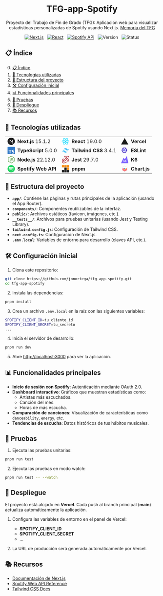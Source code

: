 <h1 align="center">TFG-app-Spotify</h1>

<p align="center">
  Proyecto del Trabajo de Fin de Grado (TFG): Aplicación web para visualizar estadísticas personalizadas de Spotify usando Next.js. <a href="https://github.com/mi-usuario/TFG-memoria">Memoria del TFG</a>
</p>

<div align="center">

  [![Next.js](https://img.shields.io/badge/Next.js-15-black?logo=next.js)](https://nextjs.org/) &nbsp;
  [![React](https://img.shields.io/badge/React-19-%2300d8ff?logo=react)](https://es.react.dev/) &nbsp;
  [![Spotify API](https://img.shields.io/badge/Spotify%20API-v1-%231ED760?logo=spotify)](https://developer.spotify.com/documentation/web-api/) &nbsp;
  ![Version](https://img.shields.io/badge/version-0.1.0-%23ffffff) &nbsp;
  ![Status](https://img.shields.io/badge/status-in%20development-orange)

</div>

## 📋 Índice
0. [📋 Índice](#-índice)
1. [🚀 Tecnologías utilizadas](#-tecnologías-utilizadas)
2. [📂 Estructura del proyecto](#-estructura-del-proyecto)
3. [🛠️ Configuración inicial](#️-configuración-inicial)
4. [📊 Funcionalidades principales](#-funcionalidades-principales)
5. [🧪 Pruebas](#-pruebas)
6. [🚀 Despliegue](#-despliegue)
7. [📚 Recursos](#-recursos)



## 🚀 Tecnologías utilizadas

<table>
  <tr>
    <td>
      <div style="display: flex; align-items: center; gap: 8px;">
        <svg role="img" width="24" height="24" viewBox="0 0 24 24" xmlns="http://www.w3.org/2000/svg" fill="currentColor">
          <title>Next.js</title>
          <path d="M18.665 21.978C16.758 23.255 14.465 24 12 24 5.377 24 0 18.623 0 12S5.377 0 12 0s12 5.377 12 12c0 3.583-1.574 6.801-4.067 9.001L9.219 7.2H7.2v9.596h1.615V9.251l9.85 12.727Zm-3.332-8.533 1.6 2.061V7.2h-1.6v6.245Z"/>
        </svg>
        <span><strong>Next.js</strong> 15.1.2</span>
      </div>
    </td>
    <td>
      <div style="display: flex; align-items: center; gap: 8px;">
        <svg role="img" width="24" height="24" viewBox="0 0 24 24" xmlns="http://www.w3.org/2000/svg" fill="#00d8ff">
          <title>React</title>
          <path d="M14.23 12.004a2.236 2.236 0 0 1-2.235 2.236 2.236 2.236 0 0 1-2.236-2.236 2.236 2.236 0 0 1 2.235-2.236 2.236 2.236 0 0 1 2.236 2.236zm2.648-10.69c-1.346 0-3.107.96-4.888 2.622-1.78-1.653-3.542-2.602-4.887-2.602-.41 0-.783.093-1.106.278-1.375.793-1.683 3.264-.973 6.365C1.98 8.917 0 10.42 0 12.004c0 1.59 1.99 3.097 5.043 4.03-.704 3.113-.39 5.588.988 6.38.32.187.69.275 1.102.275 1.345 0 3.107-.96 4.888-2.624 1.78 1.654 3.542 2.603 4.887 2.603.41 0 .783-.09 1.106-.275 1.374-.792 1.683-3.263.973-6.365C22.02 15.096 24 13.59 24 12.004c0-1.59-1.99-3.097-5.043-4.032.704-3.11.39-5.587-.988-6.38-.318-.184-.688-.277-1.092-.278zm-.005 1.09v.006c.225 0 .406.044.558.127.666.382.955 1.835.73 3.704-.054.46-.142.945-.25 1.44-.96-.236-2.006-.417-3.107-.534-.66-.905-1.345-1.727-2.035-2.447 1.592-1.48 3.087-2.292 4.105-2.295zm-9.77.02c1.012 0 2.514.808 4.11 2.28-.686.72-1.37 1.537-2.02 2.442-1.107.117-2.154.298-3.113.538-.112-.49-.195-.964-.254-1.42-.23-1.868.054-3.32.714-3.707.19-.09.4-.127.563-.132zm4.882 3.05c.455.468.91.992 1.36 1.564-.44-.02-.89-.034-1.345-.034-.46 0-.915.01-1.36.034.44-.572.895-1.096 1.345-1.565zM12 8.1c.74 0 1.477.034 2.202.093.406.582.802 1.203 1.183 1.86.372.64.71 1.29 1.018 1.946-.308.655-.646 1.31-1.013 1.95-.38.66-.773 1.288-1.18 1.87-.728.063-1.466.098-2.21.098-.74 0-1.477-.035-2.202-.093-.406-.582-.802-1.204-1.183-1.86-.372-.64-.71-1.29-1.018-1.946.303-.657.646-1.313 1.013-1.954.38-.66.773-1.286 1.18-1.868.728-.064 1.466-.098 2.21-.098zm-3.635.254c-.24.377-.48.763-.704 1.16-.225.39-.435.782-.635 1.174-.265-.656-.49-1.31-.676-1.947.64-.15 1.315-.283 2.015-.386zm7.26 0c.695.103 1.365.23 2.006.387-.18.632-.405 1.282-.66 1.933-.2-.39-.41-.783-.64-1.174-.225-.392-.465-.774-.705-1.146zm3.063.675c.484.15.944.317 1.375.498 1.732.74 2.852 1.708 2.852 2.476-.005.768-1.125 1.74-2.857 2.475-.42.18-.88.342-1.355.493-.28-.958-.646-1.956-1.1-2.98.45-1.017.81-2.01 1.085-2.964zm-13.395.004c.278.96.645 1.957 1.1 2.98-.45 1.017-.812 2.01-1.086 2.964-.484-.15-.944-.318-1.37-.5-1.732-.737-2.852-1.706-2.852-2.474 0-.768 1.12-1.742 2.852-2.476.42-.18.88-.342 1.356-.494zm11.678 4.28c.265.657.49 1.312.676 1.948-.64.157-1.316.29-2.016.39.24-.375.48-.762.705-1.158.225-.39.435-.788.636-1.18zm-9.945.02c.2.392.41.783.64 1.175.23.39.465.772.705 1.143-.695-.102-1.365-.23-2.006-.386.18-.63.406-1.282.66-1.933zM17.92 16.32c.112.493.2.968.254 1.423.23 1.868-.054 3.32-.714 3.708-.147.09-.338.128-.563.128-1.012 0-2.514-.807-4.11-2.28.686-.72 1.37-1.536 2.02-2.44 1.107-.118 2.154-.3 3.113-.54zm-11.83.01c.96.234 2.006.415 3.107.532.66.905 1.345 1.727 2.035 2.446-1.595 1.483-3.092 2.295-4.11 2.295-.22-.005-.406-.05-.553-.132-.666-.38-.955-1.834-.73-3.703.054-.46.142-.944.25-1.438zm4.56.64c.44.02.89.034 1.345.034.46 0 .915-.01 1.36-.034-.44.572-.895 1.095-1.345 1.565-.455-.47-.91-.993-1.36-1.565z"/>
        </svg>
        <span><strong>React</strong> 19.0.0</span>
      </div>
    </td>
    <td>
      <div style="display: flex; align-items: center; gap: 8px;">
        <svg width="24" height="24" viewBox="0 0 1155 1000" fill="none" xmlns="http://www.w3.org/2000/svg"> 
          <path d="M577.344 0L1154.69 1000H0L577.344 0Z" fill="currentColor"/>
        </svg>
        <span><strong>Vercel</strong></span>
      </div>
    </td>
  </tr>
  <tr>
    <td>
      <div style="display: flex; align-items: center; gap: 8px;">
        <svg role="img" width="24" height="24" viewBox="0 0 24 24" xmlns="http://www.w3.org/2000/svg" fill="#3178c6">
          <title>TypeScript</title>
          <path d="M1.125 0C.502 0 0 .502 0 1.125v21.75C0 23.498.502 24 1.125 24h21.75c.623 0 1.125-.502 1.125-1.125V1.125C24 .502 23.498 0 22.875 0zm17.363 9.75c.612 0 1.154.037 1.627.111a6.38 6.38 0 0 1 1.306.34v2.458a3.95 3.95 0 0 0-.643-.361 5.093 5.093 0 0 0-.717-.26 5.453 5.453 0 0 0-1.426-.2c-.3 0-.573.028-.819.086a2.1 2.1 0 0 0-.623.242c-.17.104-.3.229-.393.374a.888.888 0 0 0-.14.49c0 .196.053.373.156.529.104.156.252.304.443.444s.423.276.696.41c.273.135.582.274.926.416.47.197.892.407 1.266.628.374.222.695.473.963.753.268.279.472.598.614.957.142.359.214.776.214 1.253 0 .657-.125 1.21-.373 1.656a3.033 3.033 0 0 1-1.012 1.085 4.38 4.38 0 0 1-1.487.596c-.566.12-1.163.18-1.79.18a9.916 9.916 0 0 1-1.84-.164 5.544 5.544 0 0 1-1.512-.493v-2.63a5.033 5.033 0 0 0 3.237 1.2c.333 0 .624-.03.872-.09.249-.06.456-.144.623-.25.166-.108.29-.234.373-.38a1.023 1.023 0 0 0-.074-1.089 2.12 2.12 0 0 0-.537-.5 5.597 5.597 0 0 0-.807-.444 27.72 27.72 0 0 0-1.007-.436c-.918-.383-1.602-.852-2.053-1.405-.45-.553-.676-1.222-.676-2.005 0-.614.123-1.141.369-1.582.246-.441.58-.804 1.004-1.089a4.494 4.494 0 0 1 1.47-.629 7.536 7.536 0 0 1 1.77-.201zm-15.113.188h9.563v2.166H9.506v9.646H6.789v-9.646H3.375z"/>
        </svg>
        <span><strong>TypeScript</strong> 5.0.0</span>
      </div>
    </td>
    <td>
      <div style="display: flex; align-items: center; gap: 8px;">
        <svg role="img" width="24" height="24" viewBox="0 0 24 24" xmlns="http://www.w3.org/2000/svg" fill="#38bdf8">
          <title>Tailwind CSS</title>
          <path d="M12.001,4.8c-3.2,0-5.2,1.6-6,4.8c1.2-1.6,2.6-2.2,4.2-1.8c0.913,0.228,1.565,0.89,2.288,1.624 C13.666,10.618,15.027,12,18.001,12c3.2,0,5.2-1.6,6-4.8c-1.2,1.6-2.6,2.2-4.2,1.8c-0.913-0.228-1.565-0.89-2.288-1.624 C16.337,6.182,14.976,4.8,12.001,4.8z M6.001,12c-3.2,0-5.2,1.6-6,4.8c1.2-1.6,2.6-2.2,4.2-1.8c0.913,0.228,1.565,0.89,2.288,1.624 c1.177,1.194,2.538,2.576,5.512,2.576c3.2,0,5.2-1.6,6-4.8c-1.2,1.6-2.6,2.2-4.2,1.8c-0.913-0.228-1.565-0.89-2.288-1.624 C10.337,13.382,8.976,12,6.001,12z"/>
        </svg>
        <span><strong>Tailwind CSS</strong> 3.4.1</span>
      </div>
    </td>
    <td>
  <div style="display: flex; align-items: center; gap: 8px;">
    <svg role="img" width="24" height="24" viewBox="0 0 324 285" xmlns="http://www.w3.org/2000/svg">
      <title>ESLint</title>
      <!-- Hexágono interior -->
      <path d="m97.021 99.016l48.432-27.962c1.212-.7 2.706-.7 3.918 0l48.433 27.962c1.211.7 1.959 1.993 1.959 3.393v55.924c0 1.399-.748 2.693-1.959 3.394l-48.433 27.962c-1.212.7-2.706.7-3.918 0l-48.432-27.962c-1.212-.7-1.959-1.994-1.959-3.394v-55.924c.001-1.4.748-2.693 1.959-3.393" fill="#8080F2"/>
      <!-- Hexágono exterior -->
      <path d="m273.336 124.488l-57.867-100.672c-2.102-3.64-5.985-6.325-10.188-6.325h-115.736c-4.204 0-8.088 2.685-10.19 6.325l-57.867 100.45c-2.102 3.641-2.102 8.236 0 11.877l57.867 99.847c2.102 3.64 5.986 5.501 10.19 5.501h115.735c4.203 0 8.087-1.805 10.188-5.446l57.867-100.01c2.104-3.639 2.104-7.907.001-11.547m-47.917 48.41c0 1.48-.891 2.849-2.174 3.59l-73.71 42.527c-1.282.74-2.888.74-4.17 0l-73.767-42.527c-1.282-.741-2.179-2.109-2.179-3.59v-85.055c0-1.481.884-2.849 2.167-3.59l73.707-42.527c1.282-.741 2.886-.741 4.168 0l73.772 42.527c1.283.741 2.186 2.109 2.186 3.59z" fill="#4b32c3"/>
    </svg>
    <span><strong>ESLint</strong></span>
  </div>
</td>
  </tr>
  <tr>
    <td>
      <div style="display: flex; align-items: center; gap: 8px;">
        <svg role="img" width="24" height="24" viewBox="0 0 24 24" xmlns="http://www.w3.org/2000/svg" fill="#5fa04e">
          <title>Node.js</title>
          <path d="M11.998,24c-0.321,0-0.641-0.084-0.922-0.247l-2.936-1.737c-0.438-0.245-0.224-0.332-0.08-0.383 c0.585-0.203,0.703-0.25,1.328-0.604c0.065-0.037,0.151-0.023,0.218,0.017l2.256,1.339c0.082,0.045,0.197,0.045,0.272,0l8.795-5.076 c0.082-0.047,0.134-0.141,0.134-0.238V6.921c0-0.099-0.053-0.192-0.137-0.242l-8.791-5.072c-0.081-0.047-0.189-0.047-0.271,0 L3.075,6.68C2.99,6.729,2.936,6.825,2.936,6.921v10.15c0,0.097,0.054,0.189,0.139,0.235l2.409,1.392 c1.307,0.654,2.108-0.116,2.108-0.89V7.787c0-0.142,0.114-0.253,0.256-0.253h1.115c0.139,0,0.255,0.112,0.255,0.253v10.021 c0,1.745-0.95,2.745-2.604,2.745c-0.508,0-0.909,0-2.026-0.551L2.28,18.675c-0.57-0.329-0.922-0.945-0.922-1.604V6.921 c0-0.659,0.353-1.275,0.922-1.603l8.795-5.082c0.557-0.315,1.296-0.315,1.848,0l8.794,5.082c0.57,0.329,0.924,0.944,0.924,1.603 v10.15c0,0.659-0.354,1.273-0.924,1.604l-8.794,5.078C12.643,23.916,12.324,24,11.998,24z M19.099,13.993 c0-1.9-1.284-2.406-3.987-2.763c-2.731-0.361-3.009-0.548-3.009-1.187c0-0.528,0.235-1.233,2.258-1.233 c1.807,0,2.473,0.389,2.747,1.607c0.024,0.115,0.129,0.199,0.247,0.199h1.141c0.071,0,0.138-0.031,0.186-0.081 c0.048-0.054,0.074-0.123,0.067-0.196c-0.177-2.098-1.571-3.076-4.388-3.076c-2.508,0-4.004,1.058-4.004,2.833 c0,1.925,1.488,2.457,3.895,2.695c2.88,0.282,3.103,0.703,3.103,1.269c0,0.983-0.789,1.402-2.642,1.402 c-2.327,0-2.839-0.584-3.011-1.742c-0.02-0.124-0.126-0.215-0.253-0.215h-1.137c-0.141,0-0.254,0.112-0.254,0.253 c0,1.482,0.806,3.248,4.655,3.248C17.501,17.007,19.099,15.91,19.099,13.993z"/>
        </svg>
        <span><strong>Node.js</strong> 22.12.0</span>
      </div>
    </td>
    <td>
      <div style="display: flex; align-items: center; gap: 8px;">
        <svg role="img" width="24" height="24" viewBox="0 0 24 24" xmlns="http://www.w3.org/2000/svg" fill="#a31120">
          <title>Jest</title>
          <path d="M22.251 11.82a3.117 3.117 0 0 0-2.328-3.01L22.911 0H8.104L11.1 8.838a3.116 3.116 0 0 0-2.244 2.988c0 1.043.52 1.967 1.313 2.536a8.279 8.279 0 0 1-1.084 1.244 8.14 8.14 0 0 1-2.55 1.647c-.834-.563-1.195-1.556-.869-2.446a3.11 3.11 0 0 0-.91-6.08 3.117 3.117 0 0 0-3.113 3.113c0 .848.347 1.626.903 2.182-.048.097-.097.195-.146.299-.465.959-.993 2.043-1.195 3.259-.403 2.432.257 4.384 1.849 5.489A5.093 5.093 0 0 0 5.999 24c1.827 0 3.682-.917 5.475-1.807 1.279-.632 2.599-1.292 3.898-1.612.48-.118.98-.187 1.508-.264 1.07-.153 2.175-.312 3.168-.89a4.482 4.482 0 0 0 2.182-3.091c.174-.994 0-1.994-.444-2.87.298-.48.465-1.042.465-1.647zm-1.355 0c0 .965-.785 1.75-1.75 1.75a1.753 1.753 0 0 1-1.085-3.126l.007-.007c.056-.042.118-.084.18-.125 0 0 .008 0 .008-.007.028-.014.055-.035.083-.05.007 0 .014-.006.021-.006.028-.014.063-.028.097-.042.035-.014.07-.027.098-.041.007 0 .013-.007.02-.007.028-.007.056-.021.084-.028.007 0 .02-.007.028-.007.034-.007.062-.014.097-.02h.007l.104-.022c.007 0 .02 0 .028-.007.028 0 .055-.007.083-.007h.035c.035 0 .07-.007.111-.007h.09c.028 0 .05 0 .077.007h.014c.055.007.111.014.167.028a1.766 1.766 0 0 1 1.396 1.723zM10.043 1.39h10.93l-2.509 7.4c-.104.02-.208.055-.312.09l-2.64-5.385-2.648 5.35c-.104-.034-.216-.055-.327-.076l-2.494-7.38zm4.968 9.825a3.083 3.083 0 0 0-.938-1.668l1.438-2.904 1.452 2.967c-.43.43-.743.98-.868 1.605H15.01zm-3.481-1.098c.034-.007.062-.014.097-.02h.02c.029-.008.056-.008.084-.015h.028c.028 0 .049-.007.076-.007h.271c.028 0 .049.007.07.007.014 0 .02 0 .035.007.027.007.048.007.076.014.007 0 .014 0 .028.007l.097.02h.007c.028.008.056.015.083.029.007 0 .014.007.028.007.021.007.049.014.07.027.007 0 .014.007.02.007.028.014.056.021.084.035h.007a.374.374 0 0 1 .09.049h.007c.028.014.056.034.084.048.007 0 .007.007.013.007.028.014.05.035.077.049l.007.007c.083.062.16.132.236.201l.007.007a1.747 1.747 0 0 1 .48 1.209 1.752 1.752 0 0 1-3.502 0 1.742 1.742 0 0 1 1.32-1.695zm-6.838-.049c.966 0 1.751.786 1.751 1.751s-.785 1.751-1.75 1.751-1.752-.785-1.752-1.75.786-1.752 1.751-1.752zm16.163 6.025a3.07 3.07 0 0 1-1.508 2.133c-.758.438-1.689.577-2.669.716a17.29 17.29 0 0 0-1.64.291c-1.445.355-2.834 1.05-4.182 1.717-1.724.854-3.35 1.66-4.857 1.66a3.645 3.645 0 0 1-2.154-.688c-1.529-1.056-1.453-3.036-1.272-4.12.167-1.015.632-1.966 1.077-2.877.028-.055.049-.104.077-.16.152.056.312.098.479.126-.264 1.473.486 2.994 1.946 3.745l.264.139.284-.104c1.216-.431 2.342-1.133 3.336-2.071a9.334 9.334 0 0 0 1.445-1.716c.16.027.32.034.48.034a3.117 3.117 0 0 0 3.008-2.327h1.167a3.109 3.109 0 0 0 3.01 2.327c.576 0 1.11-.16 1.57-.43.18.52.236 1.063.139 1.605z"/>
        </svg>
        <span><strong>Jest</strong> 29.7.0</span>
      </div>
    </td>
    <td>
      <div style="display: flex; align-items: center; gap: 8px;">
        <svg role="img" width="24" height="24" viewBox="0 0 24 24" xmlns="http://www.w3.org/2000/svg" fill="#7D64FF">
          <title>k6</title>
          <path d="M24 23.646H0L7.99 6.603l4.813 3.538L19.08.354Zm-8.8-3.681h.052a2.292 2.292 0 0 0 1.593-.64 2.088 2.088 0 0 0 .685-1.576 1.912 1.912 0 0 0-.66-1.511 2.008 2.008 0 0 0-1.37-.59h-.04a.716.716 0 0 0-.199.027l1.267-1.883-1.01-.705-.477.705-1.22 1.864c-.21.31-.386.582-.495.77-.112.2-.21.41-.29.625a1.942 1.942 0 0 0-.138.719 2.086 2.086 0 0 0 .676 1.558c.422.411.989.641 1.578.64Zm-5.365-2.027 1.398 1.978h1.496l-1.645-2.295 1.46-2.029-.97-.671-.427.565-1.314 1.853v-3.725l-1.31-1.068v7.37h1.31v-1.98Zm5.367.792a.963.963 0 1 1 0-1.927h.009a.941.941 0 0 1 .679.29.897.897 0 0 1 .29.668.978.978 0 0 1-.977.967Z"/>
        </svg>
        <span><strong>K6</strong></span>
      </div>
    </td>
  </tr>
  <tr>
    <td>
      <div style="display: flex; align-items: center; gap: 8px;">
        <svg role="img" width="24" height="24" viewBox="0 0 24 24" xmlns="http://www.w3.org/2000/svg" fill="#1ED760">
          <title>Spotify</title>
          <path d="M12 0C5.4 0 0 5.4 0 12s5.4 12 12 12 12-5.4 12-12S18.66 0 12 0zm5.521 17.34c-.24.359-.66.48-1.021.24-2.82-1.74-6.36-2.101-10.561-1.141-.418.122-.779-.179-.899-.539-.12-.421.18-.78.54-.9 4.56-1.021 8.52-.6 11.64 1.32.42.18.479.659.301 1.02zm1.44-3.3c-.301.42-.841.6-1.262.3-3.239-1.98-8.159-2.58-11.939-1.38-.479.12-1.02-.12-1.14-.6-.12-.48.12-1.021.6-1.141C9.6 9.9 15 10.561 18.72 12.84c.361.181.54.78.241 1.2zm.12-3.36C15.24 8.4 8.82 8.16 5.16 9.301c-.6.179-1.2-.181-1.38-.721-.18-.601.18-1.2.72-1.381 4.26-1.26 11.28-1.02 15.721 1.621.539.3.719 1.02.419 1.56-.299.421-1.02.599-1.559.3z"/>
        </svg>
        <span><strong>Spotify Web API</strong></span>
      </div>
    </td>
    <td>
      <div style="display: flex; align-items: center; gap: 8px;">
        <svg role="img" width="24" height="24" viewBox="0 0 24 24" xmlns="http://www.w3.org/2000/svg">
          <title>pnpm</title>
          <!-- Primera fila -->
          <path d="M0 0v7.5h7.5V0z" fill="#F69220"/> <!-- Primer cuadrado, naranja -->
          <path d="M8.25 0v7.5h7.498V0z" fill="#F69220"/> <!-- Segundo cuadrado, naranja -->
          <path d="M16.5 0v7.5H24V0z" fill="#F69220"/> <!-- Tercer cuadrado, naranja -->
          <!-- Segunda fila -->
          <path d="M8.25 8.25v7.5h7.498v-7.5z" fill="currentColor"/> <!-- Segundo cuadrado, segunda fila, naranja -->
          <path d="M16.5 8.25v7.5H24v-7.5z" fill="#F69220"/> <!-- Tercer cuadrado, segunda fila -->
          <!-- Tercera fila -->
          <path d="M0 16.5V24h7.5v-7.5z" fill="currentColor"/> <!-- Primer cuadrado, tercera fila -->
          <path d="M8.25 16.5V24h7.498v-7.5z" fill="currentColor"/> <!-- Segundo cuadrado, tercera fila -->
          <path d="M16.5 16.5V24H24v-7.5z" fill="currentColor"/> <!-- Tercer cuadrado, tercera fila -->
        </svg>
        <span><strong>pnpm</strong></span>
      </div>
    </td>
    <td>
  <div style="display: flex; align-items: center; gap: 8px;">
    <svg role="img" width="24" height="24" viewBox="0 0 192 192" xmlns="http://www.w3.org/2000/svg">
      <title>Chart.js</title>
      <!-- Azul -->
      <path fill="#36A2EB" d="M161.271,96.556c-22.368,0.439-17.709,14.599-33.473,18.18c-16.014,3.638-18.542-39.111-34.552-39.111
      c-16.012,0-19.559,41.526-39.608,70.034l-0.572,0.807l42.985,24.813l65.22-37.651V96.556z"/>
      <!-- Amarillo -->
      <path fill="#FFCE56" d="M161.271,95.267c-7.488-9.61-12.567-20.658-23.494-20.658c-19.337,0-14.249,31.545-35.62,31.545
      c-21.373,0-23.62-33.931-47.832-2.035c-7.715,10.163-13.925,21.495-18.803,32.218l60.529,34.943l65.22-37.651V95.267z"/>
      <!-- Rojo -->
      <path opacity="0.8" fill="#FE6184" d="M30.829,108.334c7.338-20.321,10.505-36.779,24.514-36.779
      c21.371,0,26.458,60.039,44.779,53.931c18.318-6.105,16.282-38.669,44.779-38.669c5.424,0,10.962,3.323,16.371,8.698v38.113
      l-65.22,37.651l-65.222-37.651V108.334z"/>
      <!-- Gris -->
      <path fill="#E7E9ED" d="M96,176l-69.292-39.999V56L96,16l69.292,40v80L96,176z M34.849,131.301L96,166.602l61.151-35.301V60.7
      L96,25.399L34.849,60.7V131.301z"/>
    </svg>
    <span><strong>Chart.js</strong></span>
  </div>
</td>
  </tr>
</table>

## 📂 Estructura del proyecto
- **`app/`**: Contiene las páginas y rutas principales de la aplicación (usando el App Router).
- **`components/`**: Componentes reutilizables de la interfaz.
- **`public/`**: Archivos estáticos (favicon, imágenes, etc.).
- **`__tests__/`**: Archivos para pruebas unitarias (usando Jest y Testing Library).
- **`tailwind.config.js`**: Configuración de Tailwind CSS.
- **`next.config.ts`**: Configuración de Next.js.
- **`.env.local`**: Variables de entorno para desarrollo (claves API, etc.).

## 🛠️ Configuración inicial
1. Clona este repositorio:
```bash
git clone https://github.com/jonortega/tfg-app-spotify.git
cd tfg-app-spotify
```

2. Instala las dependencias:
```bash
pnpm install
```

3. Crea un archivo `.env.local` en la raíz con las siguientes variables:
```bash
SPOTIFY_CLIENT_ID=tu_cliente_id
SPOTIFY_CLIENT_SECRET=tu_secreto
...
```

4. Inicia el servidor de desarrollo:
```bash
pnpm run dev
```

5. Abre [http://localhost:3000](http://localhost:3000) para ver la aplicación.

## 📊 Funcionalidades principales
- **Inicio de sesión con Spotify**: Autenticación mediante OAuth 2.0.
- **Dashboard interactivo**: Gráficos que muestran estadísticas como:
  - Artistas más escuchados.
  - Canción del mes.
  - Horas de más escucha.
- **Comparación de canciones**: Visualización de características como `danceability`, `energy`, etc.
- **Tendencias de escucha**: Datos históricos de tus hábitos musicales.

## 🧪 Pruebas
1. Ejecuta las pruebas unitarias:
```bash
pnpm run test
```

2. Ejecuta las pruebas en modo watch:
```bash
pnpm run test -- --watch
```

## 🚀 Despliegue
El proyecto está alojado en **Vercel**. Cada push al branch principal (**main**) actualiza automáticamente la aplicación.

1. Configura las variables de entorno en el panel de Vercel:
   - **SPOTIFY_CLIENT_ID**
   - **SPOTIFY_CLIENT_SECRET**
   - ...

2. La URL de producción será generada automáticamente por Vercel.

## 📚 Recursos
- [Documentación de Next.js](https://nextjs.org/docs)
- [Spotify Web API Reference](https://developer.spotify.com/documentation/web-api/)
- [Tailwind CSS Docs](https://tailwindcss.com/docs)
